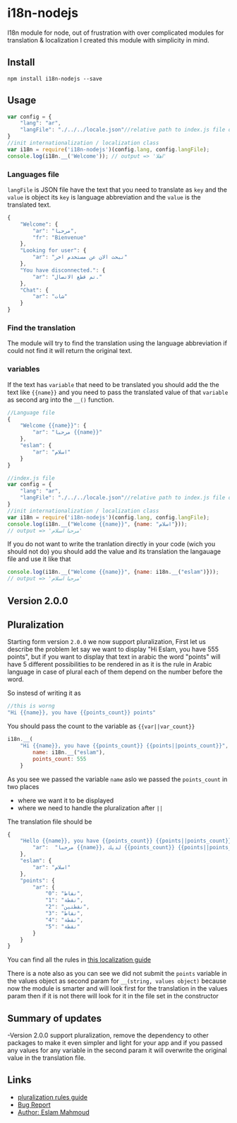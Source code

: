 # i18n-nodejs

I18n module for node, out of frustration with over complicated modules for translation & localization I created this module with simplicity in mind.

## Install

```shell
npm install i18n-nodejs --save
```

## Usage

```js
var config = {
	"lang": "ar",
	"langFile": "./../../locale.json"//relative path to index.js file of i18n-nodejs module
}
//init internationalization / localization class
var i18n = require('i18n-nodejs')(config.lang, config.langFile);
console.log(i18n.__('Welcome')); // output => 'اهلا'
```

### Languages file

`langFile` is JSON file have the text that you need to translate as `key` and the `value` is object its `key` is language abbreviation and the `value` is the translated text.

```js
{
	"Welcome": {
		"ar": "مرحبا",
		"fr": "Bienvenue"
	},
	"Looking for user": {
		"ar": "نبحث الان عن مستخدم اخر"
	},
	"You have disconnected.": {
		"ar": "تم قطع الاتصال."
	},
	"Chat": {
		"ar": "شات"
	}
}
```

### Find the translation

The module will try to find the translation using the language abbreviation if could not find it will return the original text.

### variables
If the text has `variable` that need to be translated you should add the the text like `{{name}}` and you need to pass the translated value of that `variable` as second arg into the `__()` function.
```js
//Language file
{
	"Welcome {{name}}": {
		"ar": "مرحبا {{name}}"
	},
	"eslam": {
		"ar": "اسلام"
	}
}
```
```js
//index.js file
var config = {
	"lang": "ar",
	"langFile": "./../../locale.json"//relative path to index.js file of i18n-nodejs module
}
//init internationalization / localization class
var i18n = require('i18n-nodejs')(config.lang, config.langFile);
console.log(i18n.__("Welcome {{name}}", {name: "اسلام"}));
// output => 'مرحبا اسلام'
```

If you do not want to write the tranlation directly in your code (wich you should not do) you should add the value and its translation the langauage file and use it like that
```js
console.log(i18n.__("Welcome {{name}}", {name: i18n.__("eslam")}));
// output => 'مرحبا اسلام'
```
## Version 2.0.0
## Pluralization
Starting form version `2.0.0` we now support pluralization, First let us describe the problem let say we want to display "Hi Eslam, you have 555 points", but if you want to display that text in arabic the word "points" will have 5 different possibilities to be rendered in as it is the rule in Arabic language in case of plural each of them depend on the number before the word.

So instesd of writing it as 
```js
//this is worng
"Hi {{name}}, you have {{points_count}} points"
```
You should pass the count to the variable as `{{var||var_count}}`
```js
i18n.__(
    "Hi {{name}}, you have {{points_count}} {{points||points_count}}", {   
        name: i18n.__("eslam"), 
        points_count: 555
    }
```
As you see we passed the variable `name` aslo we passed the `points_count` in two places
- where we want it to be displayed
- where we need to handle the pluralization after `||`

The translation file should be 
```js
{
    "Hello {{name}}, you have {{points_count}} {{points||points_count}}": {
		"ar":  "مرحبا {{name}}, لديك {{points_count}} {{points||points_count}}"
	},
	"eslam": {
		"ar": "اسلام"
	},
	"points": {
		"ar": {
			"0": "نقاط",
			"1": "نقطة",
			"2": "نقطتين",
			"3": "نقاط",
			"4": "نقطة",
			"5": "نقطة"
		}
	}
}
```
You can find all the rules in [this localization guide](http://localization-guide.readthedocs.org/en/latest/l10n/pluralforms.html)

There is a note also as you can see we did not submit the `points` variable in the values object as second param for `__(string, values object)` because now the module is smarter and will look first for the translation in the values param then if it is not there will look for it in the file set in the constructor

## Summary of updates
-Version 2.0.0 support pluralization, remove the dependency to other packages to make it even simpler and light for your app and if you passed any values for any variable in the second param it will overwrite the original value in the translation file.

## Links
- [pluralization rules guide](http://localization-guide.readthedocs.org/en/latest/l10n/pluralforms.html)
- [Bug Report](https://github.com/eslam-mahmoud/i18n-nodejs/issues)
- [Author: Eslam Mahmoud](https://eslam.me)
